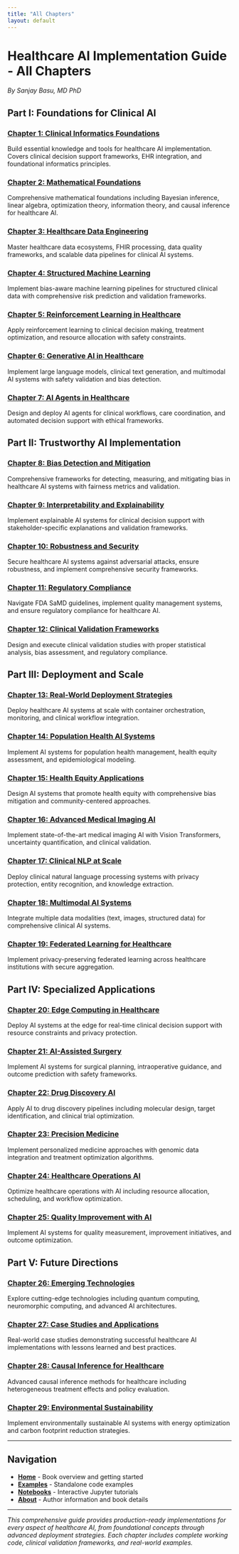 ```yaml
---
title: "All Chapters"
layout: default
---
```


# Healthcare AI Implementation Guide - All Chapters

*By Sanjay Basu, MD PhD*

## Part I: Foundations for Clinical AI

### [Chapter 1: Clinical Informatics Foundations](/_chapters/01-clinical-informatics-peer-reviewed.html)
Build essential knowledge and tools for healthcare AI implementation. Covers clinical decision support frameworks, EHR integration, and foundational informatics principles.

### [Chapter 2: Mathematical Foundations](/_chapters/02-mathematical-foundations-peer-reviewed.html)
Comprehensive mathematical foundations including Bayesian inference, linear algebra, optimization theory, information theory, and causal inference for healthcare AI.

### [Chapter 3: Healthcare Data Engineering](/_chapters/03-healthcare-data-engineering-comprehensive.html)
Master healthcare data ecosystems, FHIR processing, data quality frameworks, and scalable data pipelines for clinical AI systems.

### [Chapter 4: Structured Machine Learning](/_chapters/04-structured-ml-clinical-comprehensive.html)
Implement bias-aware machine learning pipelines for structured clinical data with comprehensive risk prediction and validation frameworks.

### [Chapter 5: Reinforcement Learning in Healthcare](/_chapters/05-reinforcement-learning-healthcare-comprehensive.html)
Apply reinforcement learning to clinical decision making, treatment optimization, and resource allocation with safety constraints.

### [Chapter 6: Generative AI in Healthcare](/_chapters/06-generative-ai-healthcare-comprehensive.html)
Implement large language models, clinical text generation, and multimodal AI systems with safety validation and bias detection.

### [Chapter 7: AI Agents in Healthcare](/_chapters/07-ai-agents-healthcare-comprehensive.html)
Design and deploy AI agents for clinical workflows, care coordination, and automated decision support with ethical frameworks.

## Part II: Trustworthy AI Implementation

### [Chapter 8: Bias Detection and Mitigation](/_chapters/08-bias-detection-mitigation-comprehensive.html)
Comprehensive frameworks for detecting, measuring, and mitigating bias in healthcare AI systems with fairness metrics and validation.

### [Chapter 9: Interpretability and Explainability](/_chapters/09-interpretability-explainability-comprehensive.html)
Implement explainable AI systems for clinical decision support with stakeholder-specific explanations and validation frameworks.

### [Chapter 10: Robustness and Security](/_chapters/10-robustness-security-comprehensive.html)
Secure healthcare AI systems against adversarial attacks, ensure robustness, and implement comprehensive security frameworks.

### [Chapter 11: Regulatory Compliance](/_chapters/11-regulatory-compliance-comprehensive.html)
Navigate FDA SaMD guidelines, implement quality management systems, and ensure regulatory compliance for healthcare AI.

### [Chapter 12: Clinical Validation Frameworks](/_chapters/12-clinical-validation-frameworks-comprehensive.html)
Design and execute clinical validation studies with proper statistical analysis, bias assessment, and regulatory compliance.

## Part III: Deployment and Scale

### [Chapter 13: Real-World Deployment Strategies](/_chapters/13-real-world-deployment-strategies-comprehensive.html)
Deploy healthcare AI systems at scale with container orchestration, monitoring, and clinical workflow integration.

### [Chapter 14: Population Health AI Systems](/_chapters/14-population-health-ai-systems-comprehensive.html)
Implement AI systems for population health management, health equity assessment, and epidemiological modeling.

### [Chapter 15: Health Equity Applications](/_chapters/15-health-equity-applications-comprehensive.html)
Design AI systems that promote health equity with comprehensive bias mitigation and community-centered approaches.

### [Chapter 16: Advanced Medical Imaging AI](/_chapters/16-advanced-medical-imaging-ai-comprehensive.html)
Implement state-of-the-art medical imaging AI with Vision Transformers, uncertainty quantification, and clinical validation.

### [Chapter 17: Clinical NLP at Scale](/_chapters/17-clinical-nlp-at-scale-comprehensive.html)
Deploy clinical natural language processing systems with privacy protection, entity recognition, and knowledge extraction.

### [Chapter 18: Multimodal AI Systems](/_chapters/18-multimodal-ai-systems-comprehensive.html)
Integrate multiple data modalities (text, images, structured data) for comprehensive clinical AI systems.

### [Chapter 19: Federated Learning for Healthcare](/_chapters/19-federated-learning-healthcare-comprehensive.html)
Implement privacy-preserving federated learning across healthcare institutions with secure aggregation.

## Part IV: Specialized Applications

### [Chapter 20: Edge Computing in Healthcare](/_chapters/20-edge-computing-healthcare-comprehensive.html)
Deploy AI systems at the edge for real-time clinical decision support with resource constraints and privacy protection.

### [Chapter 21: AI-Assisted Surgery](/_chapters/21-ai-assisted-surgery-comprehensive.html)
Implement AI systems for surgical planning, intraoperative guidance, and outcome prediction with safety frameworks.

### [Chapter 22: Drug Discovery AI](/_chapters/22-drug-discovery-ai-comprehensive.html)
Apply AI to drug discovery pipelines including molecular design, target identification, and clinical trial optimization.

### [Chapter 23: Precision Medicine](/_chapters/23-precision-medicine-comprehensive.html)
Implement personalized medicine approaches with genomic data integration and treatment optimization algorithms.

### [Chapter 24: Healthcare Operations AI](/_chapters/24-healthcare-operations-ai-comprehensive.html)
Optimize healthcare operations with AI including resource allocation, scheduling, and workflow optimization.

### [Chapter 25: Quality Improvement with AI](/_chapters/25-quality-improvement-ai-comprehensive.html)
Implement AI systems for quality measurement, improvement initiatives, and outcome optimization.

## Part V: Future Directions

### [Chapter 26: Emerging Technologies](/_chapters/26-emerging-technologies-comprehensive.html)
Explore cutting-edge technologies including quantum computing, neuromorphic computing, and advanced AI architectures.

### [Chapter 27: Case Studies and Applications](/_chapters/27-case-studies-applications-comprehensive.html)
Real-world case studies demonstrating successful healthcare AI implementations with lessons learned and best practices.

### [Chapter 28: Causal Inference for Healthcare](/_chapters/28-causal-inference-comprehensive.html)
Advanced causal inference methods for healthcare including heterogeneous treatment effects and policy evaluation.

### [Chapter 29: Environmental Sustainability](/_chapters/29-environmental-sustainability-comprehensive.html)
Implement environmentally sustainable AI systems with energy optimization and carbon footprint reduction strategies.

---

## Navigation

- **[Home](/)** - Book overview and getting started
- **[Examples](/examples/)** - Standalone code examples
- **[Notebooks](/notebooks/)** - Interactive Jupyter tutorials
- **[About](/about/)** - Author information and book details

---

*This comprehensive guide provides production-ready implementations for every aspect of healthcare AI, from foundational concepts through advanced deployment strategies. Each chapter includes complete working code, clinical validation frameworks, and real-world examples.*
